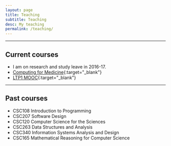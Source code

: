 ```yaml
---
layout: page
title: Teaching
subtitle: Teaching
desc: My teaching
permalink: /teaching/
---
```


<div class="pretty-links">

<div class="lead lead-about">
</div>

<!-- 
{::nomarkdown} 
<figure class="site-profile">
    <img src="{{ site.baseurl }}/assets/img/profile.png">
</figure>
{:/} -->


---

## Current courses

- I am on research and study leave in 2016-17.
- [Computing for Medicine](http://c4m.cdf.toronto.edu){:target="_blank"}
- [LTP1 MOOC](https://www.coursera.org/learn/learn-to-program){:target="_blank"}

---

## Past courses

- CSC108 Introduction to Programming
- CSC207 Software Design
- CSC120 Computer Science for the Sciences
- CSC263 Data Structures and Analysis
- CSC340 Information Systems Analysis and Design
- CSC165 Mathematical Reasoning for Computer Science



</div>

